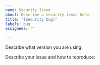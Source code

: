 ```yaml
---
name: Security Issue
about: Describe a security issue here.
title: "[Security bug]"
labels: bug
assignees: ''

---
```


Describe what version you are using:

Describe your issue and how to reproduce:
